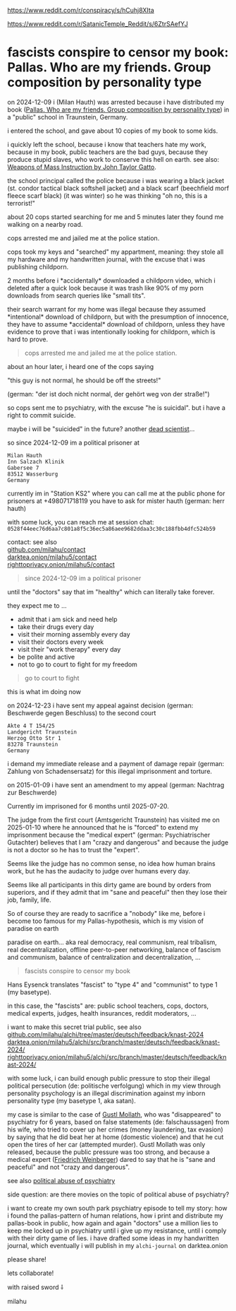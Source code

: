 https://www.reddit.com/r/conspiracy/s/hCuhj8XIta

https://www.reddit.com/r/SatanicTemple_Reddit/s/6ZtrSAefYJ

# fascists conspire to censor my book: Pallas. Who are my friends. Group composition by personality type

on 2024-12-09 i (Milan Hauth) was arrested
because i have distributed my book
([Pallas. Who are my friends. Group composition by personality type](https://milahu.github.io/alchi/src/whoaremyfriends/whoaremyfriends.html))
in a "public" school in Traunstein, Germany.

i entered the school,
and gave about 10 copies of my book
to some kids.

i quickly left the school,
because i know that teachers hate my work,
because in my book,
public teachers are the bad guys,
because they produce stupid slaves,
who work to conserve this hell on earth.
see also: [Weapons of Mass Instruction by John Taylor Gatto](https://annas-archive.org/search?q=John+Taylor+Gatto).

the school principal called the police
because i was wearing a black jacket
(st. condor tactical black softshell jacket)
and a black scarf
(beechfield morf fleece scarf black)
(it was winter)
so he was thinking
"oh no, this is a terrorist!"

about 20 cops started searching for me
and 5 minutes later
they found me walking on a nearby road.

cops arrested me
and jailed me at the police station.

cops took my keys
and "searched" my appartment,
meaning: they stole all my hardware
and my handwritten journal,
with the excuse that i was publishing childporn.

2 months before
i \*accidentally* downloaded
a childporn video,
which i deleted after a quick look
because it was trash
like 90% of my porn downloads
from search queries like "small tits".

their search warrant for my home was illegal
because they assumed
\*intentional* download of childporn,
but with the presumption of innocence,
they have to assume
\*accidental* download of childporn,
unless they have evidence to prove
that i was intentionally looking for childporn,
which is hard to prove.

> cops arrested me
> and jailed me at the police station.

about an hour later,
i heard one of the cops saying

"this guy is not normal,
he should be off the streets!"

(german: "der ist doch nicht normal,
der gehört weg von der straße!")

so cops sent me to psychiatry,
with the excuse "he is suicidal".
but i have a right to commit suicide.

maybe i will be "suicided" in the future?
another [dead scientist](https://www.stevequayle.com/index.php?s=146)...

so since 2024-12-09
im a political prisoner at

```
Milan Hauth
Inn Salzach Klinik
Gabersee 7
83512 Wasserburg
Germany
```

currently im in "Station KS2"
where you can call me
at the public phone for prisoners at
+498071718119
you have to ask for mister hauth
(german: herr hauth)

with some luck,
you can reach me at session chat:
`0528f44eec76d6aa7c801a8f5c36ec5a86aee9682ddaa3c30c188fbb4dfc524b59`

contact: see also  
[github.com/milahu/contact](https://github.com/milahu/contact)  
[darktea.onion/milahu5/contact](http://it7otdanqu7ktntxzm427cba6i53w6wlanlh23v5i3siqmos47pzhvyd.onion/milahu5/contact)  
[righttoprivacy.onion/milahu5/contact](http://gg6zxtreajiijztyy5g6bt5o6l3qu32nrg7eulyemlhxwwl6enk6ghad.onion/milahu5/contact)

> since 2024-12-09
> im a political prisoner

until the "doctors" say that im "healthy"
which can literally take forever.

they expect me to ...

- admit that i am sick and need help
- take their drugs every day
- visit their morning assembly every day
- visit their doctors every week
- visit their "work therapy" every day
- be polite and active
- not to go to court to fight for my freedom

> go to court to fight

this is what im doing now 

on 2024-12-23 i have sent my
appeal against decision
(german: Beschwerde gegen Beschluss)
to the second court

```
Akte 4 T 154/25
Landgericht Traunstein
Herzog Otto Str 1
83278 Traunstein
Germany
```

i demand my immediate release
and a payment of damage repair
(german: Zahlung von Schadensersatz)
for this illegal imprisonment and torture.

on 2015-01-09 i have sent
an amendment to my appeal
(german: Nachtrag zur Beschwerde)

Currently im imprisoned
for 6 months until 2025-07-20.

The judge from the first court
(Amtsgericht Traunstein)
has visited me on 2025-01-10
where he announced 
that he is "forced" 
to extend my imprisonment
because the "medical expert"
(german: Psychiatrischer Gutachter)
believes that I am "crazy and dangerous"
and because the judge is not a doctor
so he has to trust the "expert".

Seems like the judge has
no common sense,
no idea how human brains work,
but he has the audacity to judge
over humans every day. 

Seems like all participants
in this dirty game
are bound by orders from superiors,
and if they admit
that im "sane and peaceful"
then they lose their job, family, life.

So of course they are ready
to sacrifice a "nobody" like me,
before i become too famous
for my Pallas-hypothesis,
which is my vision of paradise on earth

paradise on earth...
aka real democracy,
real communism,
real tribalism,
real decentralization,
offline peer-to-peer networking,
balance of fascism and communism,
balance of centralization and decentralization,
...

> fascists conspire to censor my book

Hans Eysenck translates "fascist" to "type 4" and "communist" to type 1 (my basetype).

in this case, the "fascists" are: public school teachers, cops, doctors, medical experts, judges, health insurances, reddit moderators, ...

i want to make this secret trial public, see also  
[github.com/milahu/alchi/tree/master/deutsch/feedback/knast-2024](https://github.com/milahu/alchi/tree/master/deutsch/feedback/knast-2024)  
[darktea.onion/milahu5/alchi/src/branch/master/deutsch/feedback/knast-2024/](http://it7otdanqu7ktntxzm427cba6i53w6wlanlh23v5i3siqmos47pzhvyd.onion/milahu5/alchi/src/branch/master/deutsch/feedback/knast-2024)  
[righttoprivacy.onion/milahu5/alchi/src/branch/master/deutsch/feedback/knast-2024/](http://gg6zxtreajiijztyy5g6bt5o6l3qu32nrg7eulyemlhxwwl6enk6ghad.onion/milahu5/alchi/src/branch/master/deutsch/feedback/knast-2024)

with some luck,
i can build enough public pressure
to stop their illegal political persecution
(de: politische verfolgung)
which in my view through
personality psychology
is an illegal discrimination
against my inborn personality type
(my basetype 1, aka satan).

my case is similar to the case of [Gustl Mollath](https://en.wikipedia.org/wiki/Gustl_Mollath), who was "disappeared" to psychiatry for 6 years, based on false statements (de: falschaussagen) from his wife, who tried to cover up her crimes (money laundering, tax evasion) by saying that he did beat her at home (domestic violence) and that he cut open the tires of her car (attempted murder). Gustl Mollath was only released, because the public pressure was too strong, and because a medical expert ([Friedrich Weinberger](https://www.psychiatrie-und-ethik.de/wpgepde/uber-uns/)) dared to say that he is "sane and peaceful" and not "crazy and dangerous".

see also [political abuse of psychiatry](https://en.wikipedia.org/wiki/Political_abuse_of_psychiatry)

side question: are there movies on the topic of political abuse of psychiatry?

i want to create my own south park psychiatry episode to tell my story: how i found the pallas-pattern of human relations, how i print and distribute my pallas-book in public, how again and again "doctors" use a million lies to keep me locked up in psychiatry until i give up my resistance, until i comply with their dirty game of lies. i have drafted some ideas in my handwritten journal, which eventually i will publish in my `alchi-journal` on darktea.onion

please share!

lets collaborate!

with raised sword ⸸

milahu
